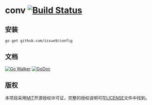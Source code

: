 conv
[![Build Status](https://travis-ci.org/issue9/config.svg?branch=master)](https://travis-ci.org/issue9/config)
======

安装
---

```shell
go get github.com/issue9/config
```

文档
---

[![Go Walker](http://gowalker.org/api/v1/badge)](http://gowalker.org/github.com/issue9/config)
[![GoDoc](https://godoc.org/github.com/issue9/config?status.svg)](https://godoc.org/github.com/issue9/config)

版权
---

本项目采用[MIT](http://opensource.org/licenses/MIT)开源授权许可证，完整的授权说明可在[LICENSE](LICENSE)文件中找到。
